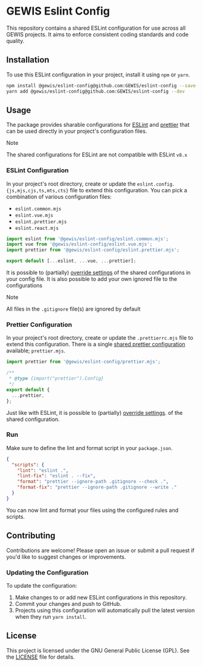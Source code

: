 # GEWIS Eslint Config

This repository contains a shared ESLint configuration for use across all GEWIS projects. It aims to enforce consistent coding standards and code quality.

## Installation

To use this ESLint configuration in your project, install it using `npm` or `yarn`.
```bash
npm install @gewis/eslint-config@github.com:GEWIS/eslint-config --save-dev
yarn add @gewis/eslint-config@github.com:GEWIS/eslint-config --dev
```

## Usage
The package provides sharable configurations for [ESLint](https://eslint.org/docs/latest/extend/shareable-configs) and
[prettier](https://prettier.io/docs/en/sharing-configurations) that can be used directly in your project's configuration files. 

> [!NOTE]  
> The shared configurations for ESLint are not compatible with ESLint `v8.x`

### ESLint Configuration

In your project's root directory, create or update the `eslint.config.{js,mjs,cjs,ts,mts,cts}` file to extend this configuration. 
You can pick a combination of various configuration files:

- `eslint.common.mjs`
- `eslint.vue.mjs`
- `eslint.prettier.mjs`
- `eslint.react.mjs`

```javascript
import eslint from '@gewis/eslint-config/eslint.common.mjs';
import vue from '@gewis/eslint-config/eslint.vue.mjs';
import prettier from '@gewis/eslint-config/eslint.prettier.mjs';

export default [...eslint, ...vue, ...prettier];
```

It is possible to (partially) [override settings](https://eslint.org/docs/latest/extend/shareable-configs#overriding-settings-from-shareable-configs)
of the shared configurations in your config file. It is also possible to add your own ignored file to the configurations

> [!NOTE]  
> All files in the `.gitignore` file(s) are ignored by default

### Prettier Configuration

In your project's root directory, create or update the `.prettierrc.mjs` file to extend this configuration. 
There is a single [shared prettier configuration](https://prettier.io/docs/en/sharing-configurations) available; `prettier.mjs`.

```javascript
import prettier from '@gewis/eslint-config/prettier.mjs';

/**
 * @type {import("prettier").Config}
 */
export default {
  ...prettier,
};
```

Just like with ESLint, it is possible to (partially) [override settings](https://prettier.io/docs/en/sharing-configurations#extending-a-sharable-config).
of the shared configuration.

### Run

Make sure to define the lint and format script in your `package.json`.

```json
{
  "scripts": {
    "lint": "eslint .",
    "lint-fix": "eslint . --fix",
    "format": "prettier --ignore-path .gitignore --check .",
    "format-fix": "prettier --ignore-path .gitignore --write ."
  }
}
```

You can now lint and format your files using the configured rules and scripts. 

## Contributing
Contributions are welcome! Please open an issue or submit a pull request if you'd like to suggest changes or improvements.

### Updating the Configuration

To update the configuration:

1. Make changes to or add new ESLint configurations in this repository.
2. Commit your changes and push to GitHub.
3. Projects using this configuration will automatically pull the latest version when they run `yarn install`.

## License

This project is licensed under the GNU General Public License (GPL). See the [LICENSE](LICENSE) file for details.
